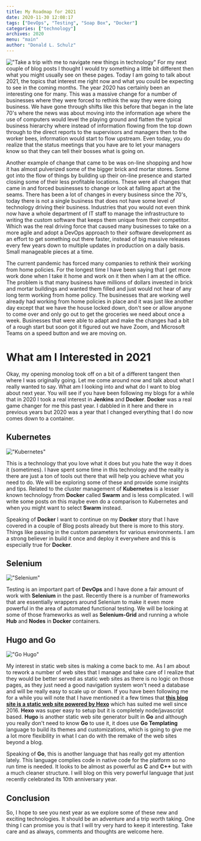```yaml
---
title: My Roadmap for 2021
date: 2020-11-30 12:08:17
tags: ["DevOps", "Testing", "Soap Box", "Docker"]
categories: ["technology"]
archives: 2020
menu: "main"
author: "Donald L. Schulz"
---
```

!["Take a trip with me to navigate new things in technology"](/images/RoadMap.jpg)
For my next couple of blog posts I thought I would try something a little bit different then what you might usually see on these pages.  Today I am going to talk about 2021, the topics that interest me right now and what you could be expecting to see in the coming months.  The year 2020 has certainly been an interesting one for many.  This was a massive change for a number of businesses where they were forced to rethink the way they were doing business.  We have gone through shifts like this before that began in the late 70's where the news was about moving into the information age where the use of computers would level the playing ground and flatten the typical business hierarchy where instead of information flowing from the top down through to the direct reports to the supervisors and managers then to the worker bees, information would start to flow upstream.  Even today, you do realize that the status meetings that you have are to let your managers know so that they can tell their bosses what is going on.

Another example of change that came to be was on-line shopping and how it has almost pulverized some of the bigger brick and mortar stores.  Some got into the flow of things by building up their on-line presence and started closing some of their less profitable locations.  These were all changes that came in and forced businesses to change or look at falling apart at the seams.  There has been a lot of changes in every business since the 70's, today there is not a single business that does not have some level of technology driving their business.  Industries that you would not even think now have a whole department of IT staff to manage the infrastructure to writing the custom software that keeps them unique from their competitor.  Which was the real driving force that caused many businesses to take on a more agile and adopt a DevOps approach to their software development as an effort to get something out there faster, instead of big massive releases every few years down to multiple updates in production on a daily basis.  Small manageable pieces at a time.

The current pandemic has forced many companies to rethink their working from home policies.  For the longest time I have been saying that I get more work done when I take it home and work on it then when I am at the office.  The problem is that many business have millions of dollars invested in brick and mortar buildings and wanted them filled and just would not hear of any long term working from home policy.  The businesses that are working well already had working from home policies in place and it was just like another day except that we have the house locked down, don't see or allow anyone to come over and only go out to get the groceries we need about once a week.  Businesses that were able to adapt and make the changes had a bit of a rough start but soon got it figured out we have Zoom, and Microsoft Teams on a speed button and we are moving on.

# What am I Interested in 2021
Okay, my opening monolog took off on a bit of a different tangent then where I was originally going.  Let me come around now and talk about what I really wanted to say.  What am I looking into and what do I want to blog about next year.  You will see if you have been following my blogs for a while that in 2020 I took a real interest in **Jenkins** and **Docker**.  **Docker** was a real game changer for me this past year.  I dabbled in it here and there in previous years but 2020 was a year that I changed everything that I do now comes down to a container.
## Kubernetes
!["Kubernetes"](/images/kubernetes.png)

This is a technology that you love what it does but you hate the way it does it (sometimes).  I have spent some time in this technology and the reality is there are just a ton of tools out there that will help you achieve what you need to do.  We will be exploring some of these and provide some insights and tips.  Related to the cluster management of **Kubernetes** is a lesser known technology from **Docker** called **Swarm** and is less complicated.  I will write some posts on this maybe even do a comparison to Kubernetes and when you might want to select **Swarm** instead.

Speaking of **Docker** I want to continue on my **Docker** story that I have covered in a couple of Blog posts already but there is more to this story.  Things like passing in the custom parameters for various environments.  I am a strong believer in build it once and deploy it everywhere and this is especially true for **Docker**.
## Selenium
!["Selenium"](/images/selenium.jpg)

Testing is an important part of **DevOps** and I have done a fair amount of work with **Selenium** in the past.  Recently there is a number of frameworks that are essentially wrappers around Selenium to make it even more powerful in the area of automated functional testing.  We will be looking at some of those frameworks as well as **Selenium-Grid** and running a whole **Hub** and **Nodes** in **Docker** containers.
## Hugo and Go

!["Go Hugo"](/images/hugo-logo.png) 

My interest in static web sites is making a come back to me.  As I am about to rework a number of web sites that I manage and take care of I realize that they would be better served as static web sites as there is no logic on those pages, as they just need a good navigation system won't need a database and will be really easy to scale up or down.  If you have been following me for a while you will note that I have mentioned it a few times that [**this blog site is a static web site powered by Hexo**](/2016/01/A-New-Start-on-an-Old-Blog/) which has suited me well since 2016.  **Hexo** was super easy to setup but it is completely node/javascript based.  **Hugo** is another static web site generator built in **Go** and although you really don't need to know **Go** to use it, it does use **Go Templating** language to build its themes and customizations, which is going to give me a lot more flexibility in what I can do with the remake of the web sites beyond a blog.

Speaking of **Go**, this is another language that has really got my attention lately.  This language complies code in native code for the platform so no run time is needed.  It looks to be almost as powerful as **C** and **C++** but with a much cleaner structure.  I will blog on this very powerful language that just recently celebrated its 10th anniversary year.
## Conclusion
So, I hope to see you next year as we explore some of these new and exciting technologies.  It should be an adventure and a trip worth taking.  One thing I can promise you is that I will try very hard to keep it interesting.  Take care and as always, comments and thoughts are welcome here.
